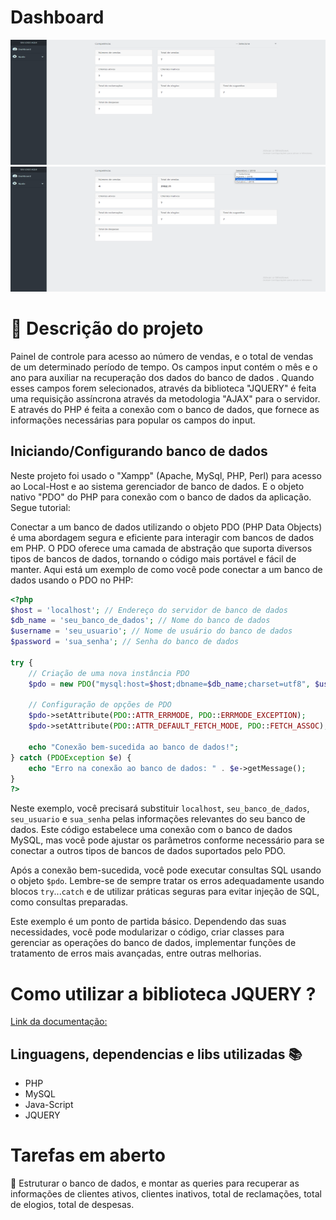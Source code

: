 # Dashboard

<p align"center">
  <img src="imagens/menu.png" width="550" height="200" />
  <img src="imagens/input.png" width="550" height="200" />
</p>

#  📝 Descrição do projeto

<p>
  Painel de controle para acesso ao número de vendas, e o total de vendas de um determinado período de tempo.
  Os campos input contém o mês e o ano para auxiliar na recuperação dos dados do banco de dados . Quando esses campos forem selecionados, através da biblioteca "JQUERY" é feita uma requisição assíncrona através da  
  metodologia "AJAX" para o servidor. E através do PHP é feita a conexão com o banco de dados, que fornece as informações necessárias para popular os campos do input.
</p>

## Iniciando/Configurando banco de dados

Neste projeto foi usado o "Xampp" (Apache, MySql, PHP, Perl) para acesso ao Local-Host e ao sistema gerenciador de banco de dados. E o objeto nativo "PDO" do PHP para conexão com o banco de dados da aplicação. Segue tutorial:

Conectar a um banco de dados utilizando o objeto PDO (PHP Data Objects) é uma abordagem segura e eficiente para interagir com bancos de dados em PHP. O PDO oferece uma camada de abstração que suporta diversos tipos de bancos de dados, tornando o código mais portável e fácil de manter. Aqui está um exemplo de como você pode conectar a um banco de dados usando o PDO no PHP:

```php
<?php
$host = 'localhost'; // Endereço do servidor de banco de dados
$db_name = 'seu_banco_de_dados'; // Nome do banco de dados
$username = 'seu_usuario'; // Nome de usuário do banco de dados
$password = 'sua_senha'; // Senha do banco de dados

try {
    // Criação de uma nova instância PDO
    $pdo = new PDO("mysql:host=$host;dbname=$db_name;charset=utf8", $username, $password);

    // Configuração de opções de PDO
    $pdo->setAttribute(PDO::ATTR_ERRMODE, PDO::ERRMODE_EXCEPTION);
    $pdo->setAttribute(PDO::ATTR_DEFAULT_FETCH_MODE, PDO::FETCH_ASSOC);

    echo "Conexão bem-sucedida ao banco de dados!";
} catch (PDOException $e) {
    echo "Erro na conexão ao banco de dados: " . $e->getMessage();
}
?>
```

Neste exemplo, você precisará substituir `localhost`, `seu_banco_de_dados`, `seu_usuario` e `sua_senha` pelas informações relevantes do seu banco de dados. Este código estabelece uma conexão com o banco de dados MySQL, mas você pode ajustar os parâmetros conforme necessário para se conectar a outros tipos de bancos de dados suportados pelo PDO.

Após a conexão bem-sucedida, você pode executar consultas SQL usando o objeto `$pdo`. Lembre-se de sempre tratar os erros adequadamente usando blocos `try`...`catch` e de utilizar práticas seguras para evitar injeção de SQL, como consultas preparadas.

Este exemplo é um ponto de partida básico. Dependendo das suas necessidades, você pode modularizar o código, criar classes para gerenciar as operações do banco de dados, implementar funções de tratamento de erros mais avançadas, entre outras melhorias.

<h1> Como utilizar a biblioteca JQUERY ? </h1>

<p> <a href="https://jquery.com/"> Link da documentação: </a> </p>

## Linguagens, dependencias e libs utilizadas :books:

- PHP
- MySQL
- Java-Script
- JQUERY
  
# Tarefas em aberto

:memo: Estruturar o banco de dados, e montar as queries para recuperar as informações de clientes ativos, clientes inativos, total de reclamações, total de elogios, total de despesas.







